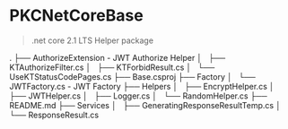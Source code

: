 ﻿# PKCNetCoreBase

> .net core 2.1 LTS Helper package

.
├── AuthorizeExtension - JWT Authorize Helper
│   ├── KTAuthorizeFilter.cs
│   ├── KTForbidResult.cs
│   └── UseKTStatusCodePages.cs
├── Base.csproj
├── Factory
│   └── JWTFactory.cs - JWT Factory
├── Helpers
│   ├── EncryptHelper.cs
│   ├── JWTHelper.cs
│   ├── Logger.cs
│   └── RandomHelper.cs
├── README.md
├── Services
│   ├── GeneratingResponseResultTemp.cs
│   └── ResponseResult.cs